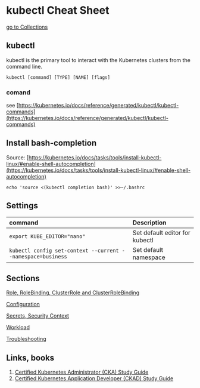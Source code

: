 # kubectl Cheat Sheet

[go to Collections](../README.md)

## kubectl

kubectl is the primary tool to interact with the Kubernetes clusters from the command line.

```
kubectl [command] [TYPE] [NAME] [flags]
```
### comand
see [https://kubernetes.io/docs/reference/generated/kubectl/kubectl-commands](https://kubernetes.io/docs/reference/generated/kubectl/kubectl-commands)

## Install bash-completion

Source: [https://kubernetes.io/docs/tasks/tools/install-kubectl-linux/#enable-shell-autocompletion](https://kubernetes.io/docs/tasks/tools/install-kubectl-linux/#enable-shell-autocompletion)

```text
echo 'source <(kubectl completion bash)' >>~/.bashrc
```

## Settings

| command | Description                                         |
| :---    | :---                                                |
| ```export KUBE_EDITOR="nano"``` | Set default editor for kubectl |
| ```kubectl config set-context --current --namespace=business``` | Set default namespace |

## Sections

[Role, RoleBinding, ClusterRole and ClusterRoleBinding](kubectl-rbac.md)

[Configuration](kubectl-configuration.md)

[Secrets, Security Context](kubectl-secrets.md)

[Workload](kubectl-workload.md)

[Troubleshooting](kubectl-troubleshooting.md)

## Links, books
1. [Certified Kubernetes Administrator (CKA) Study Guide](https://www.amazon.com/-/de/dp/1098107225)
2. [Certified Kubernetes Application Developer (CKAD) Study Guide](https://www.amazon.com/-/de/dp/1492083739)
